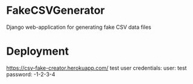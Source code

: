 # FakeCSVGenerator
Django web-application for generating fake CSV data files

# Deployment
https://csv-fake-creator.herokuapp.com/
test user credentials:
user: test
password: -1-2-3-4

